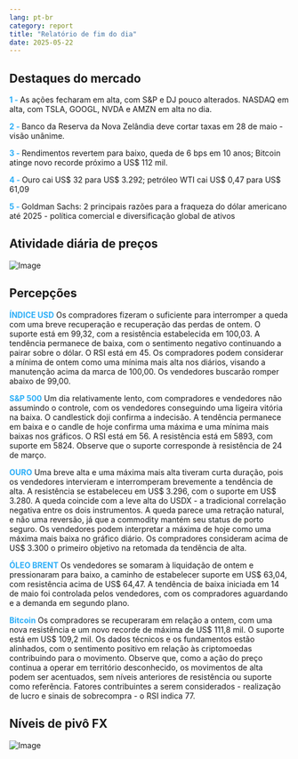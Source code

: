 ```yaml
---
lang: pt-br
category: report
title: "Relatório de fim do dia"
date: 2025-05-22
---
```



<h2>Destaques do mercado</h2>
<strong style="color: #2caef7;">1 - </strong> As ações fecharam em alta, com S&P e DJ pouco alterados. NASDAQ em alta, com TSLA, GOOGL, NVDA e AMZN em alta no dia.

<strong style="color: #2caef7;">2 - </strong> Banco da Reserva da Nova Zelândia deve cortar taxas em 28 de maio - visão unânime.

<strong style="color: #2caef7;">3 - </strong> Rendimentos revertem para baixo, queda de 6 bps em 10 anos; Bitcoin atinge novo recorde próximo a US$ 112 mil.

<strong style="color: #2caef7;">4 - </strong> Ouro cai US$ 32 para US$ 3.292; petróleo WTI cai US$ 0,47 para US$ 61,09

<strong style="color: #2caef7;">5 - </strong> Goldman Sachs: 2 principais razões para a fraqueza do dólar americano até 2025 - política comercial e diversificação global de ativos



<h2>Atividade diária de preços</h2>
<img src="https://markleighedu.github.io/img/May-2025/22-May-2025/price.jpg" alt="Image"/>

<h2>Percepções</h2>
<strong style="color: #2caef7;">ÍNDICE USD</strong> Os compradores fizeram o suficiente para interromper a queda com uma breve recuperação e recuperação das perdas de ontem. O suporte está em 99,32, com a resistência estabelecida em 100,03. A tendência permanece de baixa, com o sentimento negativo continuando a pairar sobre o dólar. O RSI está em 45. Os compradores podem considerar a mínima de ontem como uma mínima mais alta nos diários, visando a manutenção acima da marca de 100,00. Os vendedores buscarão romper abaixo de 99,00.

<strong style="color: #2caef7;">S&P 500</strong> Um dia relativamente lento, com compradores e vendedores não assumindo o controle, com os vendedores conseguindo uma ligeira vitória na baixa. O candlestick doji confirma a indecisão. A tendência permanece em baixa e o candle de hoje confirma uma máxima e uma mínima mais baixas nos gráficos. O RSI está em 56. A resistência está em 5893, com suporte em 5824. Observe que o suporte corresponde à resistência de 24 de março.

<strong style="color: #2caef7;">OURO</strong> Uma breve alta e uma máxima mais alta tiveram curta duração, pois os vendedores intervieram e interromperam brevemente a tendência de alta. A resistência se estabeleceu em US$ 3.296, com o suporte em US$ 3.280. A queda coincide com a leve alta do USDX - a tradicional correlação negativa entre os dois instrumentos. A queda parece uma retração natural, e não uma reversão, já que a commodity mantém seu status de porto seguro. Os vendedores podem interpretar a máxima de hoje como uma máxima mais baixa no gráfico diário. Os compradores consideram acima de US$ 3.300 o primeiro objetivo na retomada da tendência de alta.

<strong style="color: #2caef7;">ÓLEO BRENT</strong> Os vendedores se somaram à liquidação de ontem e pressionaram para baixo, a caminho de estabelecer suporte em US$ 63,04, com resistência acima de US$ 64,47. A tendência de baixa iniciada em 14 de maio foi controlada pelos vendedores, com os compradores aguardando e a demanda em segundo plano.

<strong style="color: #2caef7;">Bitcoin</strong> Os compradores se recuperaram em relação a ontem, com uma nova resistência e um novo recorde de máxima de US$ 111,8 mil. O suporte está em US$ 109,2 mil. Os dados técnicos e os fundamentos estão alinhados, com o sentimento positivo em relação às criptomoedas contribuindo para o movimento. Observe que, como a ação do preço continua a operar em território desconhecido, os movimentos de alta podem ser acentuados, sem níveis anteriores de resistência ou suporte como referência. Fatores contribuintes a serem considerados - realização de lucro e sinais de sobrecompra - o RSI indica 77.



<h2>Níveis de pivô FX</h2>
<img src="https://markleighedu.github.io/img/May-2025/22-May-2025/pivot.jpg" alt="Image"/>